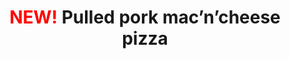---
title: "<span style='color:red; font-weight:700'>NEW!</span> Pulled pork mac’n’cheese pizza"
description: "Onions, mac’n’cheese and pulled pork, covered in cheese, drizzled in bbq sauce and finished with flash fried onions!"
price_s: "15"
price_m: "21"
price_l: "25"
price_xl: "29"
weight: "5"
hidden: true
---